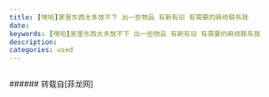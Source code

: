 ```yaml
---
title: [嘿哈]家里东西太多放不下 出一些物品 有新有旧 有需要的麻烦联系我
date: 
keywords: [嘿哈]家里东西太多放不下 出一些物品 有新有旧 有需要的麻烦联系我
description: 
categories: used
---
```

<td class="t_f" id="postmessage_1673961">

<img alt="" border="0" class="zoom" data-cf-modified-45f7cc08675059b2e276747a-="" file="http://www.flw.ph/data/appbyme/upload/image/201808/22/HdhYhc5tkS5X.jpg" id="aimg_EWPt7" lazyloadthumb="1" onclick="" onmouseover="" src="http://www.flw.ph/data/appbyme/upload/image/201808/22/HdhYhc5tkS5X.jpg"/><br/>
<img alt="" border="0" class="zoom" data-cf-modified-45f7cc08675059b2e276747a-="" file="http://www.flw.ph/data/appbyme/upload/image/201808/22/zJzZlv6lqqyq.jpg" id="aimg_eLOB9" lazyloadthumb="1" onclick="" onmouseover="" src="http://www.flw.ph/data/appbyme/upload/image/201808/22/zJzZlv6lqqyq.jpg"/><br/>
<img alt="" border="0" class="zoom" data-cf-modified-45f7cc08675059b2e276747a-="" file="http://www.flw.ph/data/appbyme/upload/image/201808/22/FnVomW1stvpg.jpg" id="aimg_pHwHn" lazyloadthumb="1" onclick="" onmouseover="" src="http://www.flw.ph/data/appbyme/upload/image/201808/22/FnVomW1stvpg.jpg"/><br/>
<img alt="" border="0" class="zoom" data-cf-modified-45f7cc08675059b2e276747a-="" file="http://www.flw.ph/data/appbyme/upload/image/201808/22/Z4r6lPSjQGG7.jpg" id="aimg_X3f3g" lazyloadthumb="1" onclick="" onmouseover="" src="http://www.flw.ph/data/appbyme/upload/image/201808/22/Z4r6lPSjQGG7.jpg"/><br/>
<img alt="" border="0" class="zoom" data-cf-modified-45f7cc08675059b2e276747a-="" file="http://www.flw.ph/data/appbyme/upload/image/201808/22/K2Ok1tgg74Tp.jpg" id="aimg_QkvGl" lazyloadthumb="1" onclick="" onmouseover="" src="http://www.flw.ph/data/appbyme/upload/image/201808/22/K2Ok1tgg74Tp.jpg"/><br/>
</td>
###### 转载自[菲龙网]